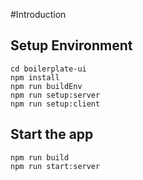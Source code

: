 #Introduction

## Setup Environment
```
cd boilerplate-ui
npm install
npm run buildEnv
npm run setup:server
npm run setup:client
```

## Start the app
```
npm run build
npm run start:server
```